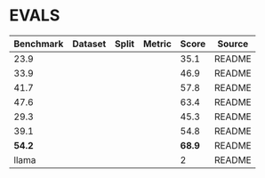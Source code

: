 # EVALS

| Benchmark | Dataset | Split | Metric | Score | Source |
| --- | --- | --- | --- | --- | --- |
| 23.9 |  |  |  | 35.1 | README |
| 33.9 |  |  |  | 46.9 | README |
| 41.7 |  |  |  | 57.8 | README |
| 47.6 |  |  |  | 63.4 | README |
| 29.3 |  |  |  | 45.3 | README |
| 39.1 |  |  |  | 54.8 | README |
| **54.2** |  |  |  | **68.9** | README |
| llama |  |  |  | 2 | README |